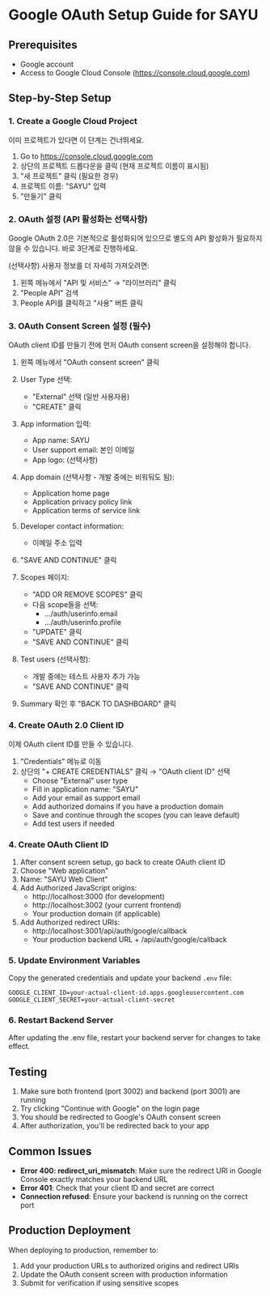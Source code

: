 # Google OAuth Setup Guide for SAYU

## Prerequisites
- Google account
- Access to Google Cloud Console (https://console.cloud.google.com)

## Step-by-Step Setup

### 1. Create a Google Cloud Project
이미 프로젝트가 있다면 이 단계는 건너뛰세요.
1. Go to https://console.cloud.google.com
2. 상단의 프로젝트 드롭다운을 클릭 (현재 프로젝트 이름이 표시됨)
3. "새 프로젝트" 클릭 (필요한 경우)
4. 프로젝트 이름: "SAYU" 입력
5. "만들기" 클릭

### 2. OAuth 설정 (API 활성화는 선택사항)
Google OAuth 2.0은 기본적으로 활성화되어 있으므로 별도의 API 활성화가 필요하지 않을 수 있습니다.
바로 3단계로 진행하세요.

(선택사항) 사용자 정보를 더 자세히 가져오려면:
1. 왼쪽 메뉴에서 "API 및 서비스" → "라이브러리" 클릭
2. "People API" 검색
3. People API를 클릭하고 "사용" 버튼 클릭

### 3. OAuth Consent Screen 설정 (필수)
OAuth client ID를 만들기 전에 먼저 OAuth consent screen을 설정해야 합니다.

1. 왼쪽 메뉴에서 "OAuth consent screen" 클릭
2. User Type 선택:
   - "External" 선택 (일반 사용자용)
   - "CREATE" 클릭

3. App information 입력:
   - App name: SAYU
   - User support email: 본인 이메일
   - App logo: (선택사항)

4. App domain (선택사항 - 개발 중에는 비워둬도 됨):
   - Application home page
   - Application privacy policy link
   - Application terms of service link

5. Developer contact information:
   - 이메일 주소 입력

6. "SAVE AND CONTINUE" 클릭

7. Scopes 페이지:
   - "ADD OR REMOVE SCOPES" 클릭
   - 다음 scope들을 선택:
     - .../auth/userinfo.email
     - .../auth/userinfo.profile
   - "UPDATE" 클릭
   - "SAVE AND CONTINUE" 클릭

8. Test users (선택사항):
   - 개발 중에는 테스트 사용자 추가 가능
   - "SAVE AND CONTINUE" 클릭

9. Summary 확인 후 "BACK TO DASHBOARD" 클릭

### 4. Create OAuth 2.0 Client ID
이제 OAuth client ID를 만들 수 있습니다.

1. "Credentials" 메뉴로 이동
2. 상단의 "+ CREATE CREDENTIALS" 클릭 → "OAuth client ID" 선택
   - Choose "External" user type
   - Fill in application name: "SAYU"
   - Add your email as support email
   - Add authorized domains if you have a production domain
   - Save and continue through the scopes (you can leave default)
   - Add test users if needed

### 4. Create OAuth Client ID
1. After consent screen setup, go back to create OAuth client ID
2. Choose "Web application"
3. Name: "SAYU Web Client"
4. Add Authorized JavaScript origins:
   - http://localhost:3000 (for development)
   - http://localhost:3002 (your current frontend)
   - Your production domain (if applicable)
5. Add Authorized redirect URIs:
   - http://localhost:3001/api/auth/google/callback
   - Your production backend URL + /api/auth/google/callback

### 5. Update Environment Variables
Copy the generated credentials and update your backend `.env` file:

```env
GOOGLE_CLIENT_ID=your-actual-client-id.apps.googleusercontent.com
GOOGLE_CLIENT_SECRET=your-actual-client-secret
```

### 6. Restart Backend Server
After updating the .env file, restart your backend server for changes to take effect.

## Testing
1. Make sure both frontend (port 3002) and backend (port 3001) are running
2. Try clicking "Continue with Google" on the login page
3. You should be redirected to Google's OAuth consent screen
4. After authorization, you'll be redirected back to your app

## Common Issues
- **Error 400: redirect_uri_mismatch**: Make sure the redirect URI in Google Console exactly matches your backend URL
- **Error 401**: Check that your client ID and secret are correct
- **Connection refused**: Ensure your backend is running on the correct port

## Production Deployment
When deploying to production, remember to:
1. Add your production URLs to authorized origins and redirect URIs
2. Update the OAuth consent screen with production information
3. Submit for verification if using sensitive scopes